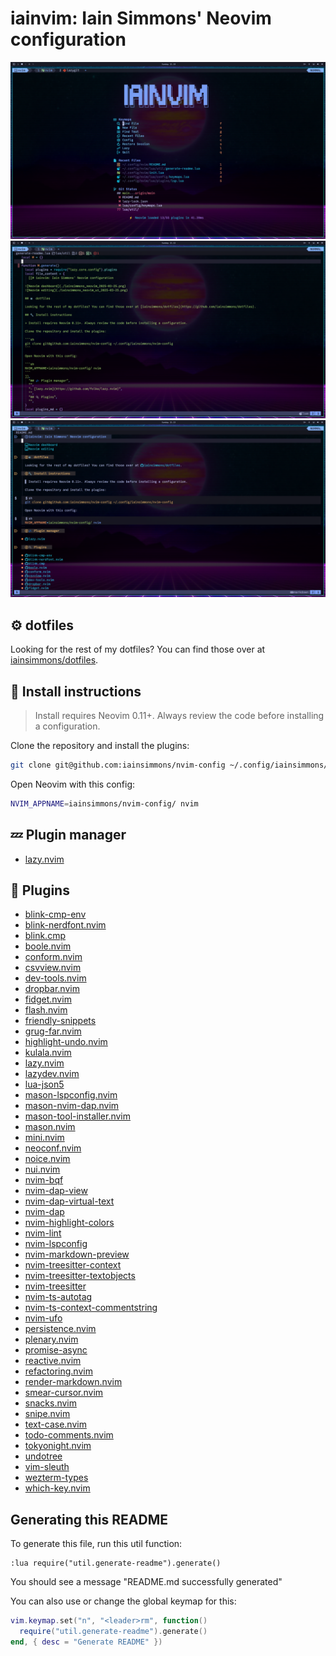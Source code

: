# iainvim: Iain Simmons' Neovim configuration

![Neovim dashboard](./iainsimmons_neovim_dashboard_2025-09-28.png)
![Neovim editing](./iainsimmons_neovim_editing_2025-09-28.png)
![Neovim markdown](./iainsimmons_neovim_markdown_2025-09-28.png)

## ⚙️ dotfiles

Looking for the rest of my dotfiles? You can find those over at [iainsimmons/dotfiles](https://github.com/iainsimmons/dotfiles).

## 🔧 Install instructions

> Install requires Neovim 0.11+. Always review the code before installing a configuration.

Clone the repository and install the plugins:

```sh
git clone git@github.com:iainsimmons/nvim-config ~/.config/iainsimmons/nvim-config
```

Open Neovim with this config:

```sh
NVIM_APPNAME=iainsimmons/nvim-config/ nvim
```

## 💤 Plugin manager

- [lazy.nvim](https://github.com/folke/lazy.nvim)

## 🔌 Plugins

- [blink-cmp-env](https://github.com/bydlw98/blink-cmp-env)
- [blink-nerdfont.nvim](https://github.com/MahanRahmati/blink-nerdfont.nvim)
- [blink.cmp](https://github.com/saghen/blink.cmp)
- [boole.nvim](https://github.com/Susensio/boole.nvim)
- [conform.nvim](https://github.com/stevearc/conform.nvim)
- [csvview.nvim](https://github.com/hat0uma/csvview.nvim)
- [dev-tools.nvim](https://github.com/yarospace/dev-tools.nvim)
- [dropbar.nvim](https://github.com/Bekaboo/dropbar.nvim)
- [fidget.nvim](https://github.com/j-hui/fidget.nvim)
- [flash.nvim](https://github.com/folke/flash.nvim)
- [friendly-snippets](https://github.com/rafamadriz/friendly-snippets)
- [grug-far.nvim](https://github.com/MagicDuck/grug-far.nvim)
- [highlight-undo.nvim](https://github.com/tzachar/highlight-undo.nvim)
- [kulala.nvim](https://github.com/mistweaverco/kulala.nvim)
- [lazy.nvim](https://github.com/folke/lazy.nvim)
- [lazydev.nvim](https://github.com/folke/lazydev.nvim)
- [lua-json5](https://github.com/Joakker/lua-json5)
- [mason-lspconfig.nvim](https://github.com/williamboman/mason-lspconfig.nvim)
- [mason-nvim-dap.nvim](https://github.com/jay-babu/mason-nvim-dap.nvim)
- [mason-tool-installer.nvim](https://github.com/WhoIsSethDaniel/mason-tool-installer.nvim)
- [mason.nvim](https://github.com/williamboman/mason.nvim)
- [mini.nvim](https://github.com/echasnovski/mini.nvim)
- [neoconf.nvim](https://github.com/folke/neoconf.nvim)
- [noice.nvim](https://github.com/folke/noice.nvim)
- [nui.nvim](https://github.com/MunifTanjim/nui.nvim)
- [nvim-bqf](https://github.com/kevinhwang91/nvim-bqf)
- [nvim-dap-view](https://github.com/igorlfs/nvim-dap-view)
- [nvim-dap-virtual-text](https://github.com/theHamsta/nvim-dap-virtual-text)
- [nvim-dap](https://github.com/mfussenegger/nvim-dap)
- [nvim-highlight-colors](https://github.com/brenoprata10/nvim-highlight-colors)
- [nvim-lint](https://github.com/mfussenegger/nvim-lint)
- [nvim-lspconfig](https://github.com/neovim/nvim-lspconfig)
- [nvim-markdown-preview](https://github.com/davidgranstrom/nvim-markdown-preview)
- [nvim-treesitter-context](https://github.com/nvim-treesitter/nvim-treesitter-context)
- [nvim-treesitter-textobjects](https://github.com/nvim-treesitter/nvim-treesitter-textobjects)
- [nvim-treesitter](https://github.com/nvim-treesitter/nvim-treesitter)
- [nvim-ts-autotag](https://github.com/windwp/nvim-ts-autotag)
- [nvim-ts-context-commentstring](https://github.com/JoosepAlviste/nvim-ts-context-commentstring)
- [nvim-ufo](https://github.com/kevinhwang91/nvim-ufo)
- [persistence.nvim](https://github.com/folke/persistence.nvim)
- [plenary.nvim](https://github.com/nvim-lua/plenary.nvim)
- [promise-async](https://github.com/kevinhwang91/promise-async)
- [reactive.nvim](https://github.com/rasulomaroff/reactive.nvim)
- [refactoring.nvim](https://github.com/ThePrimeagen/refactoring.nvim)
- [render-markdown.nvim](https://github.com/MeanderingProgrammer/render-markdown.nvim)
- [smear-cursor.nvim](https://github.com/sphamba/smear-cursor.nvim)
- [snacks.nvim](https://github.com/folke/snacks.nvim)
- [snipe.nvim](https://github.com/leath-dub/snipe.nvim)
- [text-case.nvim](https://github.com/johmsalas/text-case.nvim)
- [todo-comments.nvim](https://github.com/folke/todo-comments.nvim)
- [tokyonight.nvim](https://github.com/folke/tokyonight.nvim)
- [undotree](https://github.com/mbbill/undotree)
- [vim-sleuth](https://github.com/tpope/vim-sleuth)
- [wezterm-types](https://github.com/justinsgithub/wezterm-types)
- [which-key.nvim](https://github.com/folke/which-key.nvim)

## Generating this README

To generate this file, run this util function:

```vim
:lua require("util.generate-readme").generate()
```

You should see a message "README.md successfully generated"

You can also use or change the global keymap for this:

```lua
vim.keymap.set("n", "<leader>rm", function()
  require("util.generate-readme").generate()
end, { desc = "Generate README" })
```
